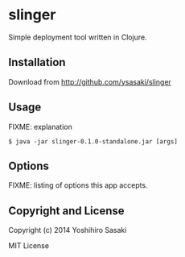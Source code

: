 # slinger

Simple deployment tool written in Clojure.

## Installation

Download from http://github.com/ysasaki/slinger

## Usage

FIXME: explanation

    $ java -jar slinger-0.1.0-standalone.jar [args]

## Options

FIXME: listing of options this app accepts.

## Copyright and License

Copyright (c) 2014 Yoshihiro Sasaki

MIT License

